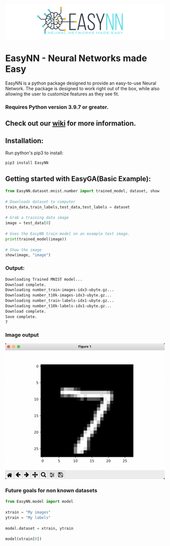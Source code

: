![](https://raw.githubusercontent.com/danielwilczak101/EasyNN/media/images/readme_logo.png)

# EasyNN - Neural Networks made Easy
EasyNN is a python package designed to provide an easy-to-use Neural Network. The package is designed to work right out of the box, while also allowing the user to customize features as they see fit. 
### Requires Python version 3.9.7 or greater.

## Check out our [wiki](https://github.com/danielwilczak101/EasyNN/wiki) for more information.

## Installation:

Run python's pip3 to install:

```Python
pip3 install EasyNN
```

## Getting started with EasyGA(Basic Example):
```Python
from EasyNN.dataset.mnist.number import trained_model, dataset, show

# Downloads dataset to computer
train_data,train_labels,test_data,test_labels = dataset

# Grab a training data image
image = test_data[0]

# Uses the EasyNN train model on an example test image.
print(trained_model(image))

# Show the image
show(image, "image")
```

### Output:
```bash
Downloading Trained MNIST model...
Download complete.
Downloading number_train-images-idx3-ubyte.gz...
Downloading number_t10k-images-idx3-ubyte.gz...
Downloading number_train-labels-idx1-ubyte.gz...
Downloading number_t10k-labels-idx1-ubyte.gz...
Download complete.
Save complete.
7
```
### Image output
<p align="center">
  <img src="https://github.com/danielwilczak101/EasyNN/blob/media/images/number_7_example.png">
</p>

### Future goals for non known datasets
```Python
from EasyNN.model import model

xtrain = "My images"
ytrain = "My labels"

model.dataset = xtrain, ytrain

model(xtrain[0])
```
